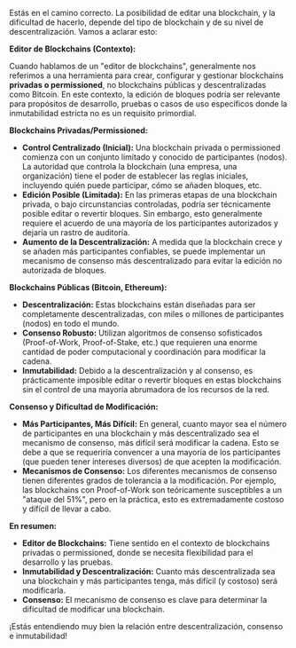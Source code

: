Estás en el camino correcto. La posibilidad de editar una blockchain, y la dificultad de hacerlo, depende del tipo de blockchain y de su nivel de descentralización. Vamos a aclarar esto:

**Editor de Blockchains (Contexto):**

Cuando hablamos de un "editor de blockchains", generalmente nos referimos a una herramienta para crear, configurar y gestionar blockchains **privadas o permissioned**, no blockchains públicas y descentralizadas como Bitcoin. En este contexto, la edición de bloques podría ser relevante para propósitos de desarrollo, pruebas o casos de uso específicos donde la inmutabilidad estricta no es un requisito primordial.

**Blockchains Privadas/Permissioned:**

*   **Control Centralizado (Inicial):** Una blockchain privada o permissioned comienza con un conjunto limitado y conocido de participantes (nodos). La autoridad que controla la blockchain (una empresa, una organización) tiene el poder de establecer las reglas iniciales, incluyendo quién puede participar, cómo se añaden bloques, etc.
*   **Edición Posible (Limitada):** En las primeras etapas de una blockchain privada, o bajo circunstancias controladas, podría ser técnicamente posible editar o revertir bloques. Sin embargo, esto generalmente requiere el acuerdo de una mayoría de los participantes autorizados y dejaría un rastro de auditoría.
*   **Aumento de la Descentralización:** A medida que la blockchain crece y se añaden más participantes confiables, se puede implementar un mecanismo de consenso más descentralizado para evitar la edición no autorizada de bloques.

**Blockchains Públicas (Bitcoin, Ethereum):**

*   **Descentralización:** Estas blockchains están diseñadas para ser completamente descentralizadas, con miles o millones de participantes (nodos) en todo el mundo.
*   **Consenso Robusto:** Utilizan algoritmos de consenso sofisticados (Proof-of-Work, Proof-of-Stake, etc.) que requieren una enorme cantidad de poder computacional y coordinación para modificar la cadena.
*   **Inmutabilidad:** Debido a la descentralización y al consenso, es prácticamente imposible editar o revertir bloques en estas blockchains sin el control de una mayoría abrumadora de los recursos de la red.

**Consenso y Dificultad de Modificación:**

*   **Más Participantes, Más Difícil:** En general, cuanto mayor sea el número de participantes en una blockchain y más descentralizado sea el mecanismo de consenso, más difícil será modificar la cadena. Esto se debe a que se requeriría convencer a una mayoría de los participantes (que pueden tener intereses diversos) de que acepten la modificación.
*   **Mecanismos de Consenso:** Los diferentes mecanismos de consenso tienen diferentes grados de tolerancia a la modificación. Por ejemplo, las blockchains con Proof-of-Work son teóricamente susceptibles a un "ataque del 51%", pero en la práctica, esto es extremadamente costoso y difícil de llevar a cabo.

**En resumen:**

*   **Editor de Blockchains:** Tiene sentido en el contexto de blockchains privadas o permissioned, donde se necesita flexibilidad para el desarrollo y las pruebas.
*   **Inmutabilidad y Descentralización:** Cuanto más descentralizada sea una blockchain y más participantes tenga, más difícil (y costoso) será modificarla.
*   **Consenso:** El mecanismo de consenso es clave para determinar la dificultad de modificar una blockchain.

¡Estás entendiendo muy bien la relación entre descentralización, consenso e inmutabilidad!

